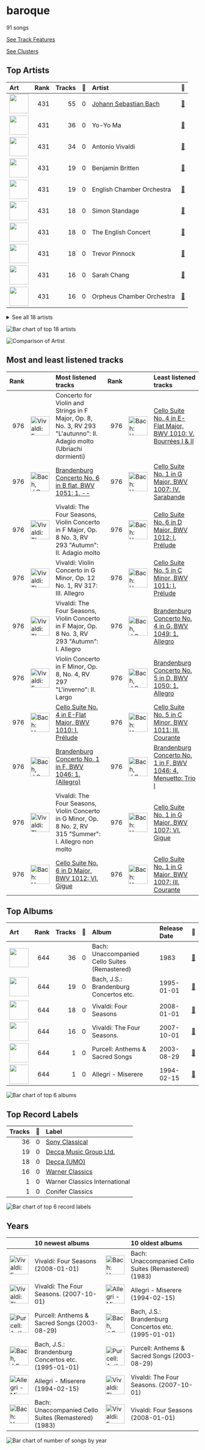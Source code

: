 # baroque

91 songs

[See Track Features](audio_features.md)

[See Clusters](clusters/overview.md)

## Top Artists

| Art | Rank | Tracks | 💚 | Artist | 🔗 |
|:---|---:|---:|---:|:---|:---|
| <img src="https://i.scdn.co/image/a2ec08fe69ecec2748fbc764aede8f1b03ae8f88" alt="" width="50" /> | 431 | 55 | 0 | [Johann Sebastian Bach](../../artists/johann_sebastian_bach/overview.md) | [🔗](https://open.spotify.com/artist/5aIqB5nVVvmFsvSdExz408) |
| <img src="https://i.scdn.co/image/ab6761610000e5ebfb0fcd51414e7bbe85e00b6f" alt="" width="50" /> | 431 | 36 | 0 | Yo-Yo Ma | [🔗](https://open.spotify.com/artist/5Dl3HXZjG6ZOWT5cV375lk) |
| <img src="https://i.scdn.co/image/9785700bae86f991f78183076861c7342a4bcf90" alt="" width="50" /> | 431 | 34 | 0 | Antonio Vivaldi | [🔗](https://open.spotify.com/artist/2QOIawHpSlOwXDvSqQ9YJR) |
| <img src="https://i.scdn.co/image/40eb3ffb36cd0c98ca76630260d09b0025be373d" alt="" width="50" /> | 431 | 19 | 0 | Benjamin Britten | [🔗](https://open.spotify.com/artist/7MJ1pB5d6Vjmzep2zQlorn) |
| <img src="https://i.scdn.co/image/ab6761610000e5ebd56134c89f7b5ccbd2a06ca1" alt="" width="50" /> | 431 | 19 | 0 | English Chamber Orchestra | [🔗](https://open.spotify.com/artist/2DO4p3CPDnInsJfg0jFfaF) |
| <img src="https://i.scdn.co/image/0a5c00ae5ecc0bd8687973a3b3321963821468ad" alt="" width="50" /> | 431 | 18 | 0 | Simon Standage | [🔗](https://open.spotify.com/artist/2jIBkRzVUboTbp05rJnKeT) |
| <img src="https://i.scdn.co/image/ab6761610000e5eb55b58d0ec2693200440f1f51" alt="" width="50" /> | 431 | 18 | 0 | The English Concert | [🔗](https://open.spotify.com/artist/2Oz3z7PPQUMU2KNYgcO1sA) |
| <img src="https://i.scdn.co/image/ab6772690000c46c7cafb5e9c143b1ed439824f6" alt="" width="50" /> | 431 | 18 | 0 | Trevor Pinnock | [🔗](https://open.spotify.com/artist/25mbgceDJKxXGP8c5FmC83) |
| <img src="https://i.scdn.co/image/0a9d5ec941fbc045b93f26370c18b8bf0a659708" alt="" width="50" /> | 431 | 16 | 0 | Sarah Chang | [🔗](https://open.spotify.com/artist/5duxfFAQVkDT9g261fKlMP) |
| <img src="https://i.scdn.co/image/ab6761610000e5ebae79cc231c0bde53d5ed1f5b" alt="" width="50" /> | 431 | 16 | 0 | Orpheus Chamber Orchestra | [🔗](https://open.spotify.com/artist/35pZsti1RSA5Zv98jAm8kX) |


<details>
<summary>See all 18 artists</summary>

| Art | Rank | Tracks | 💚 | Artist | 🔗 |
|:---|---:|---:|---:|:---|:---|
| <img src="https://i.scdn.co/image/ab67616d0000b2732f0fda74a5a43a795c5b5663" alt="" width="50" /> | 431 | 3 | 0 | David Reichenberg | [🔗](https://open.spotify.com/artist/5xA5sW0D3BUAyL02XcDkYv) |
| <img src="https://i.scdn.co/image/ab67616d0000b273011ad120d2b19f16f59a8aaf" alt="" width="50" /> | 431 | 3 | 0 | Elizabeth Wilcock | [🔗](https://open.spotify.com/artist/1OfYCRcS14pyRVrO0qTCbs) |
| <img src="https://i.scdn.co/image/b1e56021e0af6da7c4dad6e677318c716f66a4c3" alt="" width="50" /> | 431 | 2 | 0 | Henry Purcell | [🔗](https://open.spotify.com/artist/3tMLo1k3iUo82coMLWXzxq) |
| <img src="https://i.scdn.co/image/ebdcb255475d7204204576d18490994fb62a8413" alt="" width="50" /> | 431 | 1 | 0 | Capriccio Stravagante | [🔗](https://open.spotify.com/artist/7Hb8ewIvJmuQPAQ5MMVXJE) |
| <img src="https://i.scdn.co/image/ab67616d0000b273ee70d3962767cdb6757e9a2b" alt="" width="50" /> | 431 | 1 | 0 | Joseph Jennings | [🔗](https://open.spotify.com/artist/5A3ntUGTCKttzOwkoF9AUY) |
| <img src="https://i.scdn.co/image/ab6761610000e5ebfb9935004153f102958deda1" alt="" width="50" /> | 431 | 1 | 0 | Chanticleer | [🔗](https://open.spotify.com/artist/4p6DfIA6NnKmWeRgDJPLT0) |
| <img src="https://i.scdn.co/image/ab6761610000e5ebb31012b4fbdb04b01943efb2" alt="" width="50" /> | 431 | 1 | 0 | The Choir Of Trinity College, Cambridge | [🔗](https://open.spotify.com/artist/3x8rZy1i6FwWOWKwfRT1Ab) |
| <img src="https://i.scdn.co/image/e2930a243565b3a9675ef0943ba181f28c780109" alt="" width="50" /> | 431 | 1 | 0 | Skip Sempé | [🔗](https://open.spotify.com/artist/3DSclbx4DSkyIvouHCxHHZ) |

</details>


![Bar chart of top 18 artists](../../images/genres/baroque/artists.png)

![Comparison of Artist](../../images/genres/baroque/artists_comparison.png)
## Most and least listened tracks
| Rank | ​ | Most listened tracks | Rank | ​​ | Least listened tracks |
|---:|:---|:---|---:|:---|:---|
| 976 | <img src="https://i.scdn.co/image/ab67616d0000b273a45a297144d0c087b2d328ad" alt="Vivaldi: Four Seasons" width="50" /> | Concerto for Violin and Strings in F Major, Op. 8, No. 3, RV 293 "L'autunno": II. Adagio molto (Ubriachi dormienti) | 976 | <img src="https://i.scdn.co/image/ab67616d0000b273261feb89ee859b598bd34a97" alt="Bach: Unaccompanied Cello Suites (Remastered)" width="50" /> | [Cello Suite No. 4 in E-Flat Major, BWV 1010: V. Bourrées I & II](../../artists/johann_sebastian_bach/overview.md) |
| 976 | <img src="https://i.scdn.co/image/ab67616d0000b27308f25ef15caf048a49a69ee5" alt="Bach, J.S.: Brandenburg Concertos etc." width="50" /> | [Brandenburg Concerto No. 6 in B flat, BWV 1051: 1. --](../../artists/johann_sebastian_bach/overview.md) | 976 | <img src="https://i.scdn.co/image/ab67616d0000b273261feb89ee859b598bd34a97" alt="Bach: Unaccompanied Cello Suites (Remastered)" width="50" /> | [Cello Suite No. 1 in G Major, BWV 1007: IV. Sarabande](../../artists/johann_sebastian_bach/overview.md) |
| 976 | <img src="https://i.scdn.co/image/ab67616d0000b273377b94c377eac47079799c28" alt="Vivaldi: The Four Seasons." width="50" /> | Vivaldi: The Four Seasons, Violin Concerto in F Major, Op. 8 No. 3, RV 293 "Autumn": II. Adagio molto | 976 | <img src="https://i.scdn.co/image/ab67616d0000b273261feb89ee859b598bd34a97" alt="Bach: Unaccompanied Cello Suites (Remastered)" width="50" /> | [Cello Suite No. 6 in D Major, BWV 1012: I. Prélude](../../artists/johann_sebastian_bach/overview.md) |
| 976 | <img src="https://i.scdn.co/image/ab67616d0000b273377b94c377eac47079799c28" alt="Vivaldi: The Four Seasons." width="50" /> | Vivaldi: Violin Concerto in G Minor, Op. 12 No. 1, RV 317: III. Allegro | 976 | <img src="https://i.scdn.co/image/ab67616d0000b273261feb89ee859b598bd34a97" alt="Bach: Unaccompanied Cello Suites (Remastered)" width="50" /> | [Cello Suite No. 5 in C Minor, BWV 1011: I. Prélude](../../artists/johann_sebastian_bach/overview.md) |
| 976 | <img src="https://i.scdn.co/image/ab67616d0000b273377b94c377eac47079799c28" alt="Vivaldi: The Four Seasons." width="50" /> | Vivaldi: The Four Seasons, Violin Concerto in F Major, Op. 8 No. 3, RV 293 "Autumn": I. Allegro | 976 | <img src="https://i.scdn.co/image/ab67616d0000b27308f25ef15caf048a49a69ee5" alt="Bach, J.S.: Brandenburg Concertos etc." width="50" /> | [Brandenburg Concerto No. 4 in G, BWV 1049: 1. Allegro](../../artists/johann_sebastian_bach/overview.md) |
| 976 | <img src="https://i.scdn.co/image/ab67616d0000b273a45a297144d0c087b2d328ad" alt="Vivaldi: Four Seasons" width="50" /> | Violin Concerto in F Minor, Op. 8, No. 4, RV 297 "L'inverno": II. Largo | 976 | <img src="https://i.scdn.co/image/ab67616d0000b27308f25ef15caf048a49a69ee5" alt="Bach, J.S.: Brandenburg Concertos etc." width="50" /> | [Brandenburg Concerto No. 5 in D, BWV 1050: 1. Allegro](../../artists/johann_sebastian_bach/overview.md) |
| 976 | <img src="https://i.scdn.co/image/ab67616d0000b273261feb89ee859b598bd34a97" alt="Bach: Unaccompanied Cello Suites (Remastered)" width="50" /> | [Cello Suite No. 4 in E-Flat Major, BWV 1010: I. Prélude](../../artists/johann_sebastian_bach/overview.md) | 976 | <img src="https://i.scdn.co/image/ab67616d0000b273261feb89ee859b598bd34a97" alt="Bach: Unaccompanied Cello Suites (Remastered)" width="50" /> | [Cello Suite No. 5 in C Minor, BWV 1011: III. Courante](../../artists/johann_sebastian_bach/overview.md) |
| 976 | <img src="https://i.scdn.co/image/ab67616d0000b27308f25ef15caf048a49a69ee5" alt="Bach, J.S.: Brandenburg Concertos etc." width="50" /> | [Brandenburg Concerto No. 1 in F, BWV 1046: 1. (Allegro)](../../artists/johann_sebastian_bach/overview.md) | 976 | <img src="https://i.scdn.co/image/ab67616d0000b27308f25ef15caf048a49a69ee5" alt="Bach, J.S.: Brandenburg Concertos etc." width="50" /> | [Brandenburg Concerto No. 1 in F, BWV 1046: 4. Menuetto: Trio I](../../artists/johann_sebastian_bach/overview.md) |
| 976 | <img src="https://i.scdn.co/image/ab67616d0000b273377b94c377eac47079799c28" alt="Vivaldi: The Four Seasons." width="50" /> | Vivaldi: The Four Seasons, Violin Concerto in G Minor, Op. 8 No. 2, RV 315 "Summer": I. Allegro non molto | 976 | <img src="https://i.scdn.co/image/ab67616d0000b273261feb89ee859b598bd34a97" alt="Bach: Unaccompanied Cello Suites (Remastered)" width="50" /> | [Cello Suite No. 1 in G Major, BWV 1007: VI. Gigue](../../artists/johann_sebastian_bach/overview.md) |
| 976 | <img src="https://i.scdn.co/image/ab67616d0000b273261feb89ee859b598bd34a97" alt="Bach: Unaccompanied Cello Suites (Remastered)" width="50" /> | [Cello Suite No. 6 in D Major, BWV 1012: VI. Gigue](../../artists/johann_sebastian_bach/overview.md) | 976 | <img src="https://i.scdn.co/image/ab67616d0000b273261feb89ee859b598bd34a97" alt="Bach: Unaccompanied Cello Suites (Remastered)" width="50" /> | [Cello Suite No. 1 in G Major, BWV 1007: III. Courante](../../artists/johann_sebastian_bach/overview.md) |

## Top Albums

| Art | Rank | Tracks | 💚 | Album | Release Date | 🔗 |
|:---|---:|---:|---:|:---|:---|:---|
| <img src="https://i.scdn.co/image/ab67616d0000b273261feb89ee859b598bd34a97" alt="" width="50" /> | 644 | 36 | 0 | Bach: Unaccompanied Cello Suites (Remastered) | 1983 | [🔗](https://open.spotify.com/album/2OpnKgmVYPEN2GldgBponI) |
| <img src="https://i.scdn.co/image/ab67616d0000b27308f25ef15caf048a49a69ee5" alt="" width="50" /> | 644 | 19 | 0 | Bach, J.S.: Brandenburg Concertos etc. | 1995-01-01 | [🔗](https://open.spotify.com/album/11FzhwtOFCPB4vpgWo33xV) |
| <img src="https://i.scdn.co/image/ab67616d0000b273a45a297144d0c087b2d328ad" alt="" width="50" /> | 644 | 18 | 0 | Vivaldi: Four Seasons | 2008-01-01 | [🔗](https://open.spotify.com/album/4Uc1Cus3I9LjkI2XwtQnfc) |
| <img src="https://i.scdn.co/image/ab67616d0000b273377b94c377eac47079799c28" alt="" width="50" /> | 644 | 16 | 0 | Vivaldi: The Four Seasons. | 2007-10-01 | [🔗](https://open.spotify.com/album/4YpaKMCcb65yOoee75UUOh) |
| <img src="https://i.scdn.co/image/ab67616d0000b273609d14b25e86640a2a69c534" alt="" width="50" /> | 644 | 1 | 0 | Purcell: Anthems & Sacred Songs | 2003-08-29 | [🔗](https://open.spotify.com/album/7K8qhv7euF0xd6DiqoReDK) |
| <img src="https://i.scdn.co/image/ab67616d0000b273397c1f0c407ebd9a318b25fa" alt="" width="50" /> | 644 | 1 | 0 | Allegri - Miserere | 1994-02-15 | [🔗](https://open.spotify.com/album/6DXPSePAsqcD40WQsSnasD) |

![Bar chart of top 6 albums](../../images/genres/baroque/albums.png)

## Top Record Labels

| Tracks | 💚 | Label |
|---:|---:|:---|
| 36 | 0 | [Sony Classical](../../labels/sony_classical/overview.md) |
| 19 | 0 | [Decca Music Group Ltd.](../../labels/decca_music_group_ltd_/overview.md) |
| 18 | 0 | [Decca (UMO)](../../labels/decca_(umo)/overview.md) |
| 16 | 0 | [Warner Classics](../../labels/warner_classics/overview.md) |
| 1 | 0 | Warner Classics International |
| 1 | 0 | Conifer Classics |

![Bar chart of top 6 record labels](../../images/genres/baroque/labels.png)

## Years

| ​ | 10 newest albums | ​​ | 10 oldest albums |
|:---|:---|:---|:---|
| <img src="https://i.scdn.co/image/ab67616d0000b273a45a297144d0c087b2d328ad" alt="Vivaldi: Four Seasons" width="50" /> | Vivaldi: Four Seasons (2008-01-01) | <img src="https://i.scdn.co/image/ab67616d0000b273261feb89ee859b598bd34a97" alt="Bach: Unaccompanied Cello Suites (Remastered)" width="50" /> | Bach: Unaccompanied Cello Suites (Remastered) (1983) |
| <img src="https://i.scdn.co/image/ab67616d0000b273377b94c377eac47079799c28" alt="Vivaldi: The Four Seasons." width="50" /> | Vivaldi: The Four Seasons. (2007-10-01) | <img src="https://i.scdn.co/image/ab67616d0000b273397c1f0c407ebd9a318b25fa" alt="Allegri - Miserere" width="50" /> | Allegri - Miserere (1994-02-15) |
| <img src="https://i.scdn.co/image/ab67616d0000b273609d14b25e86640a2a69c534" alt="Purcell: Anthems &amp; Sacred Songs" width="50" /> | Purcell: Anthems & Sacred Songs (2003-08-29) | <img src="https://i.scdn.co/image/ab67616d0000b27308f25ef15caf048a49a69ee5" alt="Bach, J.S.: Brandenburg Concertos etc." width="50" /> | Bach, J.S.: Brandenburg Concertos etc. (1995-01-01) |
| <img src="https://i.scdn.co/image/ab67616d0000b27308f25ef15caf048a49a69ee5" alt="Bach, J.S.: Brandenburg Concertos etc." width="50" /> | Bach, J.S.: Brandenburg Concertos etc. (1995-01-01) | <img src="https://i.scdn.co/image/ab67616d0000b273609d14b25e86640a2a69c534" alt="Purcell: Anthems &amp; Sacred Songs" width="50" /> | Purcell: Anthems & Sacred Songs (2003-08-29) |
| <img src="https://i.scdn.co/image/ab67616d0000b273397c1f0c407ebd9a318b25fa" alt="Allegri - Miserere" width="50" /> | Allegri - Miserere (1994-02-15) | <img src="https://i.scdn.co/image/ab67616d0000b273377b94c377eac47079799c28" alt="Vivaldi: The Four Seasons." width="50" /> | Vivaldi: The Four Seasons. (2007-10-01) |
| <img src="https://i.scdn.co/image/ab67616d0000b273261feb89ee859b598bd34a97" alt="Bach: Unaccompanied Cello Suites (Remastered)" width="50" /> | Bach: Unaccompanied Cello Suites (Remastered) (1983) | <img src="https://i.scdn.co/image/ab67616d0000b273a45a297144d0c087b2d328ad" alt="Vivaldi: Four Seasons" width="50" /> | Vivaldi: Four Seasons (2008-01-01) |

![Bar chart of number of songs by year](../../images/genres/baroque/years.png)